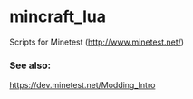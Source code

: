 # mincraft_lua
Scripts for Minetest (http://www.minetest.net/)

### See also:
https://dev.minetest.net/Modding_Intro


